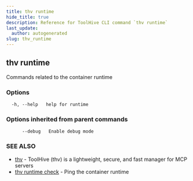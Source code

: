 ```yaml
---
title: thv runtime
hide_title: true
description: Reference for ToolHive CLI command `thv runtime`
last_update:
  author: autogenerated
slug: thv_runtime
---
```


## thv runtime

Commands related to the container runtime

### Options

```
  -h, --help   help for runtime
```

### Options inherited from parent commands

```
      --debug   Enable debug mode
```

### SEE ALSO

* [thv](thv.md)	 - ToolHive (thv) is a lightweight, secure, and fast manager for MCP servers
* [thv runtime check](thv_runtime_check.md)	 - Ping the container runtime

